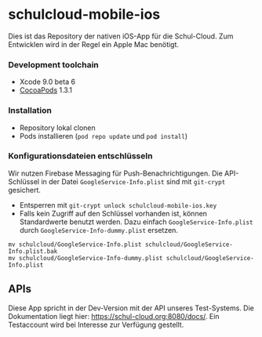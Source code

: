 # schulcloud-mobile-ios
Dies ist das Repository der nativen iOS-App für die Schul-Cloud. Zum Entwicklen wird in der Regel ein Apple Mac benötigt.

### Development toolchain
- Xcode 9.0 beta 6
- [CocoaPods](https://cocoapods.org/) 1.3.1

### Installation
- Repository lokal clonen
- Pods installieren (`pod repo update` und `pod install`)

### Konfigurationsdateien entschlüsseln
Wir nutzen Firebase Messaging für Push-Benachrichtigungen. Die API-Schlüssel in der Datei `GoogleService-Info.plist` sind mit `git-crypt` gesichert.
- Entsperren mit `git-crypt unlock schulcloud-mobile-ios.key`
- Falls kein Zugriff auf den Schlüssel vorhanden ist, können Standardwerte benutzt werden. Dazu einfach `GoogleService-Info.plist` durch `GoogleService-Info-dummy.plist` ersetzen.
```
mv schulcloud/GoogleService-Info.plist schulcloud/GoogleService-Info.plist.bak
mv schulcloud/GoogleService-Info-dummy.plist schulcloud/GoogleService-Info.plist
```

## APIs
Diese App spricht in der Dev-Version mit der API unseres Test-Systems.
Die Dokumentation liegt hier: https://schul-cloud.org:8080/docs/.
Ein Testaccount wird bei Interesse zur Verfügung gestellt.
